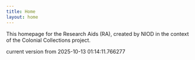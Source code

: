 ```yaml
---
title: Home
layout: home
---
```


This homepage for the Research Aids (RA), created by NIOD in the context of the Colonial Collections project. 


current version from 2025-10-13 01:14:11.766277
